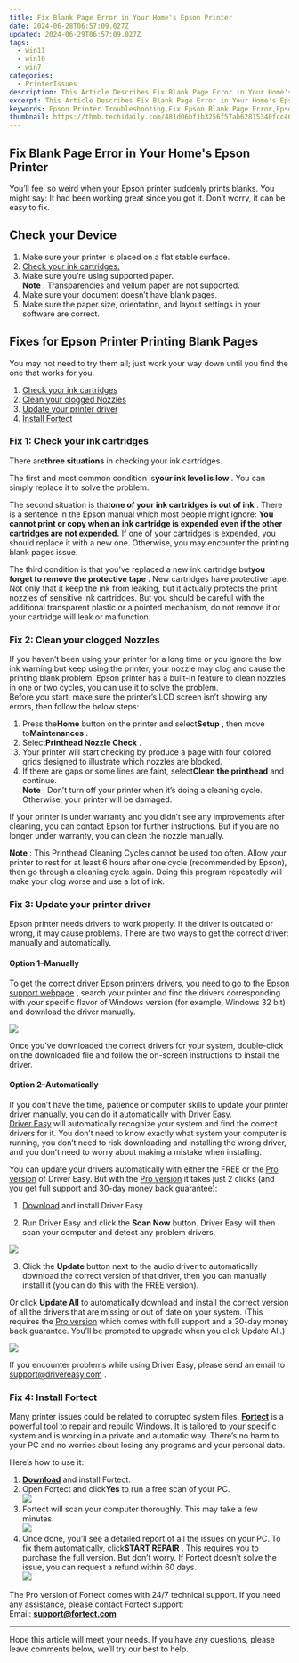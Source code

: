 ```yaml
---
title: Fix Blank Page Error in Your Home's Epson Printer
date: 2024-06-28T06:57:09.027Z
updated: 2024-06-29T06:57:09.027Z
tags:
  - win11
  - win10
  - win7
categories:
  - PrinterIssues
description: This Article Describes Fix Blank Page Error in Your Home's Epson Printer
excerpt: This Article Describes Fix Blank Page Error in Your Home's Epson Printer
keywords: Epson Printer Troubleshooting,Fix Epson Blank Page Error,Epson Printer Error Codes,Home Printer Epson Repair Guide,Epson Print Settings Correction,Epson Printer Maintenance Tips,Resolve Epson Print Error Blank Page
thumbnail: https://thmb.techidaily.com/481d06bf1b3256f57ab62815340fcc460dfe18ec5f4531d4ca28b88dc8e90d86.jpg
---
```


## Fix Blank Page Error in Your Home's Epson Printer

 You’ll feel so weird when your Epson printer suddenly prints blanks. You might say: It had been working great since you got it. Don’t worry, it can be easy to fix.

## Check your Device

1. Make sure your printer is placed on a flat stable surface.
2. [Check your ink cartridges.](#f1)
3. Make sure you’re using supported paper.  
**Note** : Transparencies and vellum paper are not supported.
4. Make sure your document doesn’t have blank pages.
5. Make sure the paper size, orientation, and layout settings in your software are correct.

## Fixes for Epson Printer Printing Blank Pages

 You may not need to try them all; just work your way down until you find the one that works for you.

1. [Check your ink cartridges](#f1)
2. [Clean your clogged Nozzles](#f2)
3. [Update your printer driver](#f3)
4. [Install Fortect](#f4)

### Fix 1: Check your ink cartridges

 There are**three situations** in checking your ink cartridges.

 The first and most common condition is**your ink level is low** . You can simply replace it to solve the problem.

 The second situation is that**one of your ink cartridges is out of ink** . There is a sentence in the Epson manual which most people might ignore: **You cannot print or copy when an ink cartridge is expended even if the other cartridges are not expended.** If one of your cartridges is expended, you should replace it with a new one. Otherwise, you may encounter the printing blank pages issue.

 The third condition is that you’ve replaced a new ink cartridge but**you forget to remove the protective tape** . New cartridges have protective tape. Not only that it keep the ink from leaking, but it actually protects the print nozzles of sensitive ink cartridges. But you should be careful with the additional transparent plastic or a pointed mechanism, do not remove it or your cartridge will leak or malfunction.

### Fix 2: Clean your clogged Nozzles

 If you haven’t been using your printer for a long time or you ignore the low ink warning but keep using the printer, your nozzle may clog and cause the printing blank problem. Epson printer has a built-in feature to clean nozzles in one or two cycles, you can use it to solve the problem.  
 Before you start, make sure the printer’s LCD screen isn’t showing any errors, then follow the below steps:

1. Press the**Home** button on the printer and select**Setup** , then move to**Maintenances** .
2. Select**Printhead Nozzle Check** .
3. Your printer will start checking by produce a page with four colored grids designed to illustrate which nozzles are blocked.
4. If there are gaps or some lines are faint, select**Clean the printhead** and continue.  
**Note** : Don’t turn off your printer when it’s doing a cleaning cycle. Otherwise, your printer will be damaged.

 If your printer is under warranty and you didn’t see any improvements after cleaning, you can contact Epson for further instructions. But if you are no longer under warranty, you can clean the nozzle manually.

**Note** : This Printhead Cleaning Cycles cannot be used too often. Allow your printer to rest for at least 6 hours after one cycle (recommended by Epson), then go through a cleaning cycle again. Doing this program repeatedly will make your clog worse and use a lot of ink.

### Fix 3: Update your printer driver

 Epson printer needs drivers to work properly. If the driver is outdated or wrong, it may cause problems. There are two ways to get the correct driver: manually and automatically.

#### Option 1–Manually

 To get the correct driver Epson printers drivers, you need to go to the [Epson support webpage](https://epson.com/Support/Printers/sh/s1) , search your printer and find the drivers corresponding with your specific flavor of Windows version (for example, Windows 32 bit) and download the driver manually.  

![](https://images.drivereasy.com/wp-content/uploads/2019/06/ep-1024x507.jpg)

 Once you’ve downloaded the correct drivers for your system, double-click on the downloaded file and follow the on-screen instructions to install the driver.  

#### Option 2–Automatically

 If you don’t have the time, patience or computer skills to update your printer driver manually, you can do it automatically with Driver Easy.  
[Driver Easy](https://tools.techidaily.com/drivereasy/download/) will automatically recognize your system and find the correct drivers for it. You don’t need to know exactly what system your computer is running, you don’t need to risk downloading and installing the wrong driver, and you don’t need to worry about making a mistake when installing.

 You can update your drivers automatically with either the FREE or the [Pro version](https://tools.techidaily.com/drivereasy/download/) of Driver Easy. But with the [Pro version](https://tools.techidaily.com/drivereasy/download/) it takes just 2 clicks (and you get full support and 30-day money back guarantee):

 1) [Download](https://tools.techidaily.com/drivereasy/download/) and install Driver Easy.

 2) Run Driver Easy and click the **Scan Now** button. Driver Easy will then scan your computer and detect any problem drivers.

![](https://images.drivereasy.com/wp-content/uploads/2019/06/%E6%96%B0.jpg)

 3) Click the **Update** button next to the audio driver to automatically download the correct version of that driver, then you can manually install it (you can do this with the FREE version).  

 Or click **Update All** to automatically download and install the correct version of all the drivers that are missing or out of date on your system. (This requires the [Pro version](https://tools.techidaily.com/drivereasy/download/) which comes with full support and a 30-day money back guarantee. You’ll be prompted to upgrade when you click Update All.)

![](https://images.drivereasy.com/wp-content/uploads/2019/06/epson.jpg)

 If you encounter problems while using Driver Easy, please send an email to [support@drivereasy.com](https://tools.techidaily.com/drivereasy/download/) .

### Fix 4: Install Fortect

 Many printer issues could be related to corrupted system files. **[Fortect](https://tools.techidaily.com/drivereasy/download/)**  is a powerful tool to repair and rebuild Windows. It is tailored to your specific system and is working in a private and automatic way. There’s no harm to your PC and no worries about losing any programs and your personal data.

Here’s how to use it:

1. [**Download**](https://tools.techidaily.com/drivereasy/download/) and install Fortect.
2. Open Fortect and click**Yes** to run a free scan of your PC.  
![](https://images.drivereasy.com/wp-content/uploads/2022/01/fortect-1.jpg)
3. Fortect will scan your computer thoroughly. This may take a few minutes.  
![](https://images.drivereasy.com/wp-content/uploads/2022/01/fortect-2.jpg)
4. Once done, you’ll see a detailed report of all the issues on your PC. To fix them automatically, click**START REPAIR** . This requires you to purchase the full version. But don’t worry. If Fortect doesn’t solve the issue, you can request a refund within 60 days.  
![](https://images.drivereasy.com/wp-content/uploads/2022/01/fortect-3.jpg)

 The Pro version of Fortect comes with 24/7 technical support. If you need any assistance, please contact Fortect support:  
 Email: **<support@fortect.com>**

---

 Hope this article will meet your needs. If you have any questions, please leave comments below, we’ll try our best to help.

<ins class="adsbygoogle"
     style="display:block"
     data-ad-format="autorelaxed"
     data-ad-client="ca-pub-7571918770474297"
     data-ad-slot="1223367746"></ins>



<ins class="adsbygoogle"
     style="display:block"
     data-ad-client="ca-pub-7571918770474297"
     data-ad-slot="8358498916"
     data-ad-format="auto"
     data-full-width-responsive="true"></ins>



